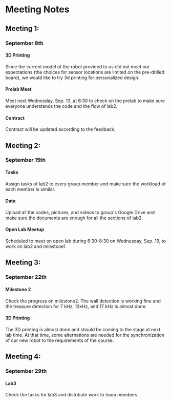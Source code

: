 # Meeting Notes

## Meeting 1:

### September 8th

#### 3D Printing
Since the current model of the robot provided to us did not meet our expectations (the choices for sensor locations are limited on the pre-drilled board), we would like to try 3d printing for personalized design.

#### Prelab Meet
Meet next Wednesday, Sep. 13, at 6:30 to check on the prelab to make sure everyone understands the code and the flow of lab2.

#### Contract
Contract will be updated according to the feedback.

 
 
## Meeting 2:

### September 15th

#### Tasks
Assign tasks of lab2 to every group member and make sure the workload of each member is similar.

#### Data
Upload all the codes, pictures, and videos to group's Google Drive and make sure the documents are enough for all the sections of lab2.

#### Open Lab Meetup
Scheduled to meet on open lab during 6:30-8:30 on Wednesday, Sep. 19, to work on lab2 and milestone1.
 
 

## Meeting 3:

### September 22th

#### Milestone 2
Check the progress on milestone2. The wall detection is working fine and the treasure detection for 7 kHz, 12kHz, and 17 kHz is almost done.

#### 3D Printing
The 3D printing is almost done and should be coming to the stage at next lab time. At that time, some alternations are needed for the synchronization of our new robot to the requirements of the course.

## Meeting 4:

### September 29th

#### Lab3
Check the tasks for lab3 and distribute work to team members.
